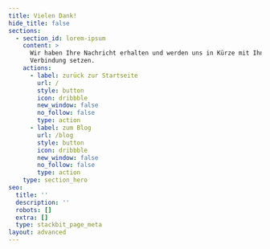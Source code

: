 ```yaml
---
title: Vielen Dank!
hide_title: false
sections:
  - section_id: lorem-ipsum
    content: >
      Wir haben Ihre Nachricht erhalten und werden uns in Kürze mit Ihnen in
      Verbindung setzen.
    actions:
      - label: zurück zur Startseite
        url: /
        style: button
        icon: dribbble
        new_window: false
        no_follow: false
        type: action
      - label: zum Blog
        url: /blog
        style: button
        icon: dribbble
        new_window: false
        no_follow: false
        type: action
    type: section_hero
seo:
  title: ''
  description: ''
  robots: []
  extra: []
  type: stackbit_page_meta
layout: advanced
---
```

